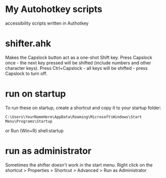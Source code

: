 # My Autohotkey scripts
accessibility scripts written in Authotkey

# shifter.ahk
Makes the Capslock button act as a one-shot Shift key. Press Capslock once - the next key pressed will be shifted (include numbers and other character keys). Press Ctrl+Capslock - all keys will be shifted - press Capslock to turn off.

# run on startup

To run these on startup, create a shortcut and copy it to your startup folder:

`C:\Users\YourNameHere\AppData\Roaming\Microsoft\Windows\Start Menu\Programs\Startup`

or Run (Win+R) shell:startup

# run as administrator

Sometimes the shifter doesn't work in the start menu. Right click on the shortcut > Properties > Shortcut > Advanced > Run as Administrator
